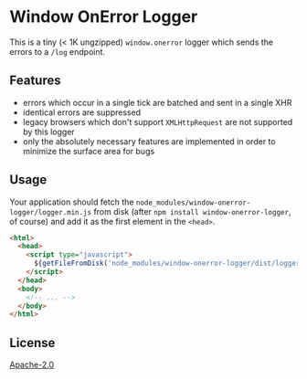 # Window OnError Logger

This is a tiny (< 1K ungzipped) `window.onerror` logger which sends the errors to a `/log` endpoint.

## Features

  - errors which occur in a single tick are batched and sent in a single XHR
  - identical errors are suppressed
  - legacy browsers which don't support `XMLHttpRequest` are not supported by this logger
  - only the absolutely necessary features are implemented in order to minimize the surface area for bugs

## Usage

Your application should fetch the `node_modules/window-onerror-logger/logger.min.js`
from disk (after `npm install window-onerror-logger`, of course) and add it as the
first element in the `<head>`.

```html
<html>
  <head>
    <script type="javascript">
      ${getFileFromDisk('node_modules/window-onerror-logger/dist/logger.min.js')}
    </script>
  </head>
  <body>
    <!-- ... -->
  </body>
</html>
```

## License

[Apache-2.0](/LICENSE)
